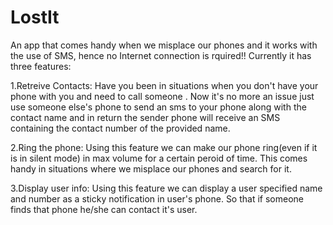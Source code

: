 # LostIt
An app that comes handy when we misplace our phones and it works with the use of SMS, hence no Internet connection is rquired!!
Currently it has three features:

1.Retreive Contacts: Have you been in situations when you don't have your phone with you and need to call someone . Now it's no more an issue just use someone else's phone to send an sms
to your phone along with the contact name and in return the sender phone will receive an SMS containing the contact number of the provided name.

2.Ring the phone: Using this feature we can make our phone ring(even if it is in silent mode) in max volume for a certain peroid of time. This comes handy in situations where we
misplace our phones and search for it.

3.Display user info: Using this feature we can display a user specified name and number as a sticky notification in user's phone. So that if someone finds that phone he/she can
contact it's user.
